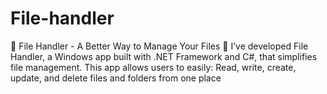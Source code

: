 # File-handler
📁 File Handler - A Better Way to Manage Your Files 📁  I’ve developed File Handler, a Windows app built with .NET Framework and C#, that simplifies file management. This app allows users to easily:  Read, write, create, update, and delete files and folders from one place 
